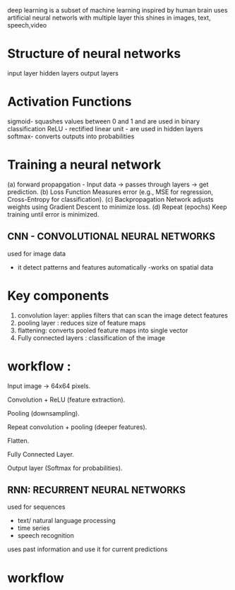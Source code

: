  deep learning is a subset of machine learning inspired by human brain 
  uses artificial neural networls with multiple layer 
this shines in images, text, speech,video 

# Structure of neural networks 
input layer 
hidden layers 
output layers 

# Activation Functions 
sigmoid- squashes values between 0 and 1 and are used in binary classification 
ReLU - rectified linear unit - are used in hidden layers 
softmax- converts outputs into probabilities  

# Training a neural network 
(a) forward propapgation - Input data → passes through layers → get prediction.
(b) Loss Function
Measures error (e.g., MSE for regression, Cross-Entropy for classification).
(c) Backpropagation
Network adjusts weights using Gradient Descent to minimize loss.
(d) Repeat (epochs)
Keep training until error is minimized.



## CNN - CONVOLUTIONAL NEURAL NETWORKS 
used for image data 
- it detect patterns and features automatically 
-works on spatial data 
 
# Key components 
1. convolution layer: applies filters that can scan the image 
detect features 
2. pooling layer : reduces size of feature maps 
3. flattening: converts pooled feature maps into single vector 
4. Fully connected layers : classification of the image 

# workflow :
Input image → 64x64 pixels.

Convolution + ReLU (feature extraction).

Pooling (downsampling).

Repeat convolution + pooling (deeper features).

Flatten.

Fully Connected Layer.

Output layer (Softmax for probabilities).





## RNN: RECURRENT NEURAL NETWORKS 
 used for sequences 
 - text/ natural language processing 
 - time series 
 - speech recognition

 uses past information and use it for current predictions 

 # workflow 

